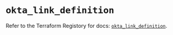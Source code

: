 # `okta_link_definition`

Refer to the Terraform Registory for docs: [`okta_link_definition`](https://registry.terraform.io/providers/okta/okta/4.1.0/docs/resources/link_definition).
